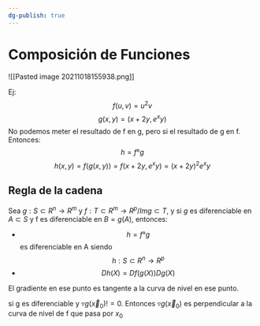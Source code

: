 ```yaml
---
dg-publish: true
---
```

# Composición de Funciones
![[Pasted image 20211018155938.png]]

Ej: 
$$f(u,v)=u^2 v$$
$$g(x,y)=(x+2y,e^xy )$$
No podemos meter el resultado de f en g, pero si el resultado de g en f. Entonces: 
$$h=f ° g$$
$$h(x,y)=f(g(x,y))=f(x+2y,e^xy )=(x+2y)^2 e^xy$$

   
## Regla de la cadena
Sea $g :S⊂R^n→R^m$ y $f :T⊂R^m→R^p / Img⊂T$, y si $g$ es diferenciable en $A⊂S$ y f es diferenciable en $B=g(A)$, entonces: 
- $$h=f ° g$$ es diferenciable en A siendo $$h :S⊂R^n→R^p$$
- $$Dh(X)=Df(g(X)) Dg(X)$$


El gradiente en ese punto es tangente a la curva de nivel en ese punto.

si g es diferenciable y $\triangledown g(\vec x_0) != 0$. Entonces $\triangledown g(\vec x_0)$ es perpendicular a la curva de nivel de f que pasa por $x_0$

